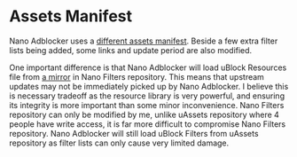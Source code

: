 # Assets Manifest

Nano Adblocker uses a
[different assets manifest](https://github.com/NanoAdblocker/NanoCore2/blob/master/src/assets.json).
Beside a few extra filter lists being added, some links and update period are
also modified.

One important difference is that Nano Adblocker will load uBlock Resources file
from
[a mirror](https://raw.githubusercontent.com/NanoAdblocker/NanoFilters/master/NanoMirror/uBlockResources.txt)
in Nano Filters repository. This means that upstream updates may not be
immediately picked up by Nano Adblocker. I believe this is necessary tradeoff
as the resource library is very powerful, and ensuring its integrity is more
important than some minor inconvenience. Nano Filters repository can only be
modified by me, unlike uAssets repository where 4 people have write access, it
is far more difficult to compromise Nano Filters repository. Nano Adblocker
will still load uBlock Filters from uAssets repository as filter lists can only
cause very limited damage.
